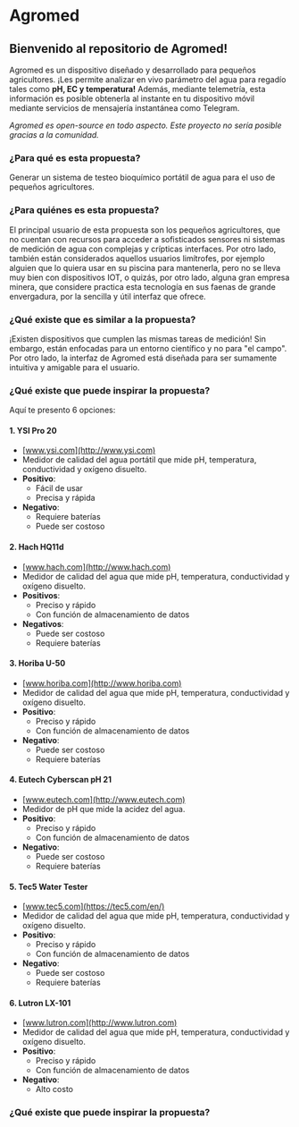 # Agromed
## Bienvenido al repositorio de Agromed!
Agromed es un dispositivo diseñado y desarrollado para pequeños agricultores. ¡Les permite analizar en vivo parámetro del agua para regadío tales como __pH, EC y temperatura!__ Además, mediante telemetría, esta información es posible obtenerla al instante en tu dispositivo móvil mediante servicios de mensajería instantánea como Telegram.

_Agromed es open-source en todo aspecto. Este proyecto no sería posible gracias a la comunidad._

### ¿Para qué es esta propuesta?
Generar un sistema de testeo bioquímico portátil de agua
para el uso de pequeños agricultores.

### ¿Para quiénes es esta propuesta?
El principal usuario de esta propuesta son los pequeños agricultores, que no cuentan con recursos para acceder a sofisticados sensores ni sistemas de medición de agua con complejas y crípticas interfaces. Por otro lado, también están considerados aquellos usuarios limítrofes, por ejemplo alguien que lo quiera usar en su piscina para mantenerla, pero no se lleva muy bien con dispositivos IOT, o quizás, por otro lado, alguna gran empresa minera, que considere practica esta tecnología en sus faenas de grande envergadura, por la sencilla y útil interfaz que ofrece.

### ¿Qué existe que es similar a la propuesta?
¡Existen dispositivos que cumplen las mismas tareas de medición! Sin embargo, están enfocadas para un entorno científico y no para "el campo". Por otro lado, la interfaz de Agromed está diseñada para ser sumamente intuitiva y amigable para el usuario.

### ¿Qué existe que puede inspirar la propuesta?
Aquí te presento 6 opciones:
#### 1. **YSI Pro 20**
* [www.ysi.com](http://www.ysi.com)
* Medidor de calidad del agua portátil que mide pH, temperatura, conductividad y oxígeno disuelto.
* **Positivo**:
    * Fácil de usar
    * Precisa y rápida
* **Negativo**:
    * Requiere baterías
    * Puede ser costoso

#### 2. **Hach HQ11d**
* [www.hach.com](http://www.hach.com)
* Medidor de calidad del agua que mide pH, temperatura, conductividad y oxígeno disuelto.
* **Positivos**:
    * Preciso y rápido
    * Con función de almacenamiento de datos
* **Negativos**:
    * Puede ser costoso
    * Requiere baterías

#### 3. **Horiba U-50**
* [www.horiba.com](http://www.horiba.com)
* Medidor de calidad del agua que mide pH, temperatura, conductividad y oxígeno disuelto.
* **Positivo**:
    * Preciso y rápido
    * Con función de almacenamiento de datos
* **Negativo**:
    * Puede ser costoso
    * Requiere baterías

#### 4. **Eutech Cyberscan pH 21**
* [www.eutech.com](http://www.eutech.com)
* Medidor de pH que mide la acidez del agua.
* **Positivo**:
    * Preciso y rápido
    * Con función de almacenamiento de datos
* **Negativo**:
    * Puede ser costoso
    * Requiere baterías

#### 5. **Tec5 Water Tester**
* [www.tec5.com](https://tec5.com/en/)
* Medidor de calidad del agua que mide pH, temperatura, conductividad y oxígeno disuelto.
* **Positivo**:
    * Preciso y rápido
    * Con función de almacenamiento de datos
* **Negativo**:
    * Puede ser costoso
    * Requiere baterías

#### 6. **Lutron LX-101**
* [www.lutron.com](http://www.lutron.com)
* Medidor de calidad del agua que mide pH, temperatura, conductividad y oxígeno disuelto.
* **Positivo**:
    * Preciso y rápido
    * Con función de almacenamiento de datos
* **Negativo**:
    * Alto costo

### ¿Qué existe que puede inspirar la propuesta?